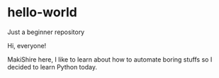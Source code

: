 # hello-world
Just a beginner repository

Hi, everyone!

MakiShire here, I like to learn about how to automate boring stuffs so I decided to learn Python today.
